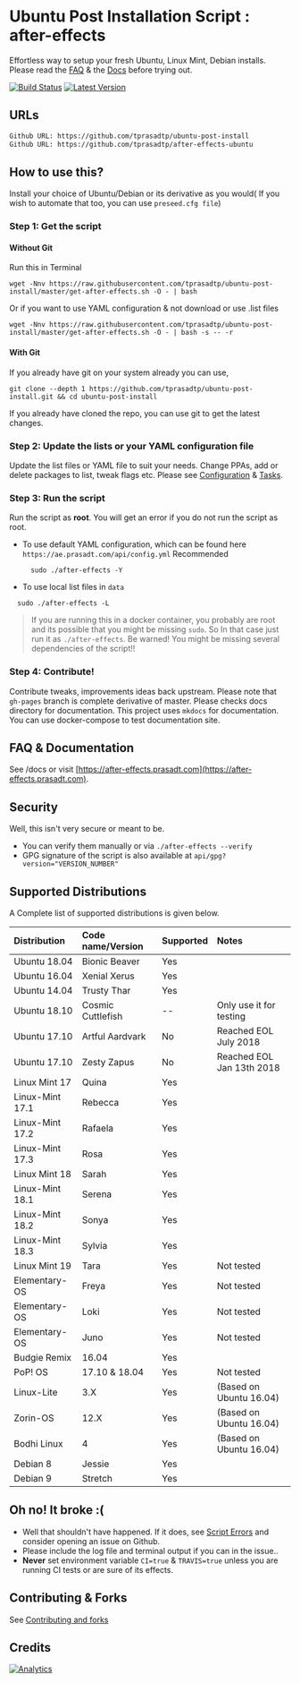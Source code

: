 # Ubuntu Post Installation Script : after-effects

Effortless way to setup your fresh Ubuntu, Linux Mint, Debian installs. Please read the [FAQ](https://ae.prasadt.com/faq/dependencies/) & the [Docs](https://ae.prasadt.com/getting-started/)
before trying out.

[![Build Status](https://travis-ci.org/tprasadtp/ubuntu-post-install.svg?branch=master)](https://travis-ci.org/tprasadtp/ubuntu-post-install)
[![Latest Version](https://img.shields.io/badge/dynamic/json.svg?label=Version&style=flat&url=https://ae.prasadt.com/api/json/version.json&query=version.number&prefix=v)](https://github.com/tprasadtp/ubuntu-post-install/)

## URLs

```bash
Github URL: https://github.com/tprasadtp/ubuntu-post-install
Github URL: https://github.com/tprasadtp/after-effects-ubuntu
```

## How to use this?

Install your choice of Ubuntu/Debian or its derivative as you would( If you wish to automate that too, you can use `preseed.cfg file`)

### Step 1: Get the script

#### Without Git

Run this in Terminal

```console
wget -Nnv https://raw.githubusercontent.com/tprasadtp/ubuntu-post-install/master/get-after-effects.sh -O - | bash
```

Or if you want to use YAML configuration & not download or use .list files

```console
wget -Nnv https://raw.githubusercontent.com/tprasadtp/ubuntu-post-install/master/get-after-effects.sh -O - | bash -s -- -r
```

#### With Git

If you already have git on your system already you can use,

```console
git clone --depth 1 https://github.com/tprasadtp/ubuntu-post-install.git && cd ubuntu-post-install
```

If you already have cloned the repo, you can use git to get the latest changes.

### Step 2: Update the lists or your YAML configuration file

Update the list files or YAML file to suit your needs. Change PPAs, add or delete packages to list, tweak flags etc.
Please see [Configuration](https://ae.prasadt.com/config/#package-lists) & [Tasks](https://ae.prasadt.com/tasks/#what-can-it-do).

### Step 3: Run the script

Run the script as **root**. You will get an error if you do not run the script as root.

- To use default YAML configuration, which can be found here `https://ae.prasadt.com/api/config.yml` Recommended
  ```console
    sudo ./after-effects -Y
  ```

- To use local list files in `data`
```console
  sudo ./after-effects -L
```

> If you are running this in a docker container, you probably are root and its possible that you might be missing `sudo`. So In that case just run it as `./after-effects`. Be warned! You might be missing several dependencies of the script!!

### Step 4: Contribute!

Contribute tweaks, improvements ideas back upstream.
Please note that `gh-pages` branch is complete derivative of master. Please checks docs directory for documentation. This project uses `mkdocs` for documentation. You can use docker-compose to test documentation site.

## FAQ & Documentation

See /docs or visit [https://after-effects.prasadt.com](https://after-effects.prasadt.com).

## Security
Well, this isn't very secure or meant to be.
- You can verify them manually or via `./after-effects --verify`
- GPG signature of the script is also available at `api/gpg?version="VERSION_NUMBER"`

## Supported Distributions

A Complete  list of supported distributions is given below.

 Distribution    | Code name/Version |  Supported  | Notes
:----------------|:------------------|-------------|:------
Ubuntu 18.04     | Bionic Beaver     | Yes         |
Ubuntu 16.04     | Xenial Xerus      | Yes         |
Ubuntu 14.04     | Trusty Thar       | Yes         |
Ubuntu 18.10     | Cosmic Cuttlefish | --          | Only use it for testing
Ubuntu 17.10     | Artful Aardvark   | No          | Reached EOL July 2018
Ubuntu 17.10     | Zesty Zapus       | No          | Reached EOL Jan 13th 2018
Linux Mint 17    | Quina             | Yes         |
Linux-Mint 17.1  | Rebecca           | Yes         |
Linux-Mint 17.2  | Rafaela           | Yes         |
Linux-Mint 17.3  | Rosa              | Yes         |
Linux Mint 18    | Sarah             | Yes         |
Linux-Mint 18.1  | Serena            | Yes         |
Linux-Mint 18.2  | Sonya             | Yes         |
Linux-Mint 18.3  | Sylvia            | Yes         |
Linux Mint 19    | Tara              | Yes         | Not tested
Elementary-OS    | Freya             | Yes         | Not tested
Elementary-OS    | Loki              | Yes         | Not tested
Elementary-OS    | Juno              | Yes         | Not tested
Budgie Remix     | 16.04             | Yes         |
PoP! OS          | 17.10 & 18.04     | Yes         | Not tested
Linux-Lite       | 3.X               | Yes         | (Based on Ubuntu 16.04)
Zorin-OS         | 12.X              | Yes         | (Based on Ubuntu 16.04)
Bodhi Linux      | 4                 | Yes         | (Based on Ubuntu 16.04)
Debian 8         | Jessie            | Yes         |
Debian 9         | Stretch           | Yes         |

## Oh no! It broke :(

- Well that shouldn't have happened. If it does, see [Script Errors](https://ae.prasadt.com/faq/crash/) and consider opening an issue on Github.
- Please include the log file and terminal output if you can in the issue..
- **Never** set environment variable `CI=true` & `TRAVIS=true` unless you are running CI tests or are sure of its effects.

## Contributing & Forks

See [Contributing and forks](./.github/CONTRIBUTING)

## Credits

[![Analytics](https://ga-beacon.prasadt.com/UA-101760811-3/github/ubuntu-post-install?flat)](https://prasadt.com/google-analytics-beacon)
